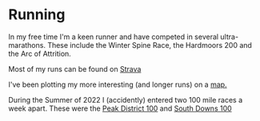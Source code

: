 # Running

In my free time I'm a keen runner and have competed in several ultra-marathons. These include the Winter Spine Race,  the Hardmoors 200 and the Arc of Attrition.

Most of my runs can be found on [Strava](https://www.strava.com/athletes/6352224)

I've been plotting my more interesting (and longer runs) on a [map.](/running/index.html)

During the Summer of 2022 I (accidently) entered two 100 mile races a week apart. These were the [Peak District 100](/target_files/peak_district_100.html) and [South Downs 100](/target_files/south_downs_100.html)
